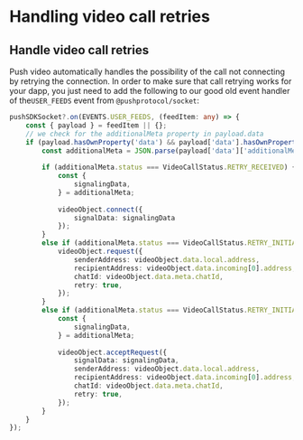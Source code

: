 # Handling video call retries

## Handle video call retries

Push video automatically handles the possibility of the call not connecting by retrying the connection. In order to make sure that call retrying works for your dapp, you just need to add the following to our good old event handler of the`USER_FEEDS` event from `@pushprotocol/socket`:

```typescript
pushSDKSocket?.on(EVENTS.USER_FEEDS, (feedItem: any) => {
    const { payload } = feedItem || {};
    // we check for the additionalMeta property in payload.data
    if (payload.hasOwnProperty('data') && payload['data'].hasOwnProperty('additionalMeta')) {
        const additionalMeta = JSON.parse(payload['data']['additionalMeta']);
        
        if (additionalMeta.status === VideoCallStatus.RETRY_RECEIVED) {
            const {
                signalingData,
            } = additionalMeta;
            
            videoObject.connect({
                signalData: signalingData
            });
        }
        else if (additionalMeta.status === VideoCallStatus.RETRY_INITIALIZED && videoObject.isInitiator()) {
            videoObject.request({
                senderAddress: videoObject.data.local.address,
                recipientAddress: videoObject.data.incoming[0].address,
                chatId: videoObject.data.meta.chatId,
                retry: true,
            });
        }
        else if (additionalMeta.status === VideoCallStatus.RETRY_INITIALIZED && !videoObject.isInitiator()) {
            const {
                signalingData,
            } = additionalMeta;
            
            videoObject.acceptRequest({
                signalData: signalingData,
                senderAddress: videoObject.data.local.address,
                recipientAddress: videoObject.data.incoming[0].address,
                chatId: videoObject.data.meta.chatId,
                retry: true,
            });
        }
    }
});
```
